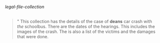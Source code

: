 
###### legal-file-collection 
>" This collection has the details of the case of __deans__ car crash with _the_ schoolbus. There are the dates of the hearings. This includes the images of the crash. The is also a list of the victims and the damages that were done.
